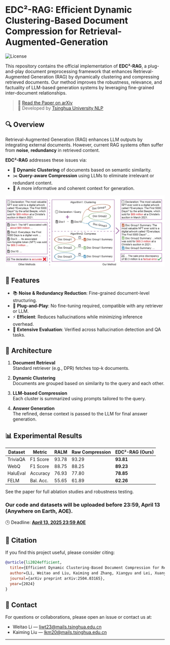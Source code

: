 


# EDC²-RAG: Efficient Dynamic Clustering-Based Document Compression for Retrieval-Augmented-Generation

![License](https://img.shields.io/badge/license-MIT-blue.svg)

This repository contains the official implementation of **EDC²-RAG**, a plug-and-play document preprocessing framework that enhances Retrieval-Augmented Generation (RAG) by dynamically clustering and compressing retrieved documents. Our method improves the robustness, relevance, and factuality of LLM-based generation systems by leveraging fine-grained inter-document relationships.

> 📄 [Read the Paper on arXiv](https://arxiv.org/abs/2504.03165)  
> 🔬 Developed by [Tsinghua University NLP](https://github.com/thunlp)

## 🔍 Overview

Retrieval-Augmented Generation (RAG) enhances LLM outputs by integrating external documents. However, current RAG systems often suffer from **noise**, **redundancy** in retrieved content.

**EDC²-RAG** addresses these issues via:
- 🔗 **Dynamic Clustering** of documents based on semantic similarity.
- ✂️ **Query-aware Compression** using LLMs to eliminate irrelevant or redundant content.
- 🧠 A more informative and coherent context for generation.

![Overview](pictures/overview.jpg)

## 🚀 Features

- 📚 **Noise & Redundancy Reduction**: Fine-grained document-level structuring.
- 🧩 **Plug-and-Play**: No fine-tuning required, compatible with any retriever or LLM.
- ⚡ **Efficient**: Reduces hallucinations while minimizing inference overhead.
- 🧪 **Extensive Evaluation**: Verified across hallucination detection and QA tasks.

## 🧱 Architecture

1. **Document Retrieval**  
   Standard retriever (e.g., DPR) fetches top-k documents.

2. **Dynamic Clustering**  
   Documents are grouped based on similarity to the query and each other.

3. **LLM-based Compression**  
   Each cluster is summarized using prompts tailored to the query.

4. **Answer Generation**  
   The refined, dense context is passed to the LLM for final answer generation.

## 📊 Experimental Results

| Dataset        | Metric    | RALM | Raw Compression | EDC²-RAG (Ours) |
|----------------|-----------|------|------------------|------------------|
| TriviaQA       | F1 Score  | 93.78 | 93.29           | **93.81**        |
| WebQ           | F1 Score  | 88.75 | 88.25           | **89.23**        |
| HaluEval       | Accuracy  | 76.93 | 77.80           | **78.85**        |
| FELM           | Bal. Acc. | 55.65 | 61.89           | **62.26**        |

See the paper for full ablation studies and robustness testing.

### Our code and datasets will be uploaded before 23:59, April 13 (Anywhere on Earth, AOE).
🕒 Deadline: **[April 13, 2025 23:59 AOE](https://www.timeanddate.com/worldclock/fixedtime.html?msg=Deadline&iso=20250413T2359&p1=1440)**  

## 📄 Citation

If you find this project useful, please consider citing:

```bibtex
@article{li2024efficient,
  title={Efficient Dynamic Clustering-Based Document Compression for Retrieval-Augmented-Generation},
  author={Li, Weitao and Liu, Kaiming and Zhang, Xiangyu and Lei, Xuanyu and Ma, Weizhi and Liu, Yang},
  journal={arXiv preprint arXiv:2504.03165},
  year={2024}
}
```

## 🧠 Contact

For questions or collaborations, please open an issue or contact us at:

- Weitao Li — liwt23@mails.tsinghua.edu.cn
- Kaiming Liu — lkm20@mails.tsinghua.edu.cn

---
